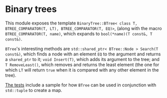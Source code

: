 # Binary trees

This module exposes the template
`BinaryTree::BTree< class T, BTREE_COMPARATOR(T, LT), BTREE_COMPARATOR(T, EQ)>`, 
(along with the macro `BTREE_COMPARATOR(T, name)`, which expands to
`bool(*name)(T const&, T const&)`.

`BTree`'s interesting methods are
`std::shared_ptr< BTree::Node > Search(T const&)`, which finds a node with an
element `EQ` to the argument and returns a `shared_ptr` to it; `void Insert(T)`,
which adds its argument to the tree; and `T RemoveLeast()`, which removes and
returns the least element (the one for which `LT` will return `true` when it is
compared with any other element in the tree).

[The tests](test.cpp) include a sample for how `BTree` can be used in
conjunction with `std::tuple` to create a map.
